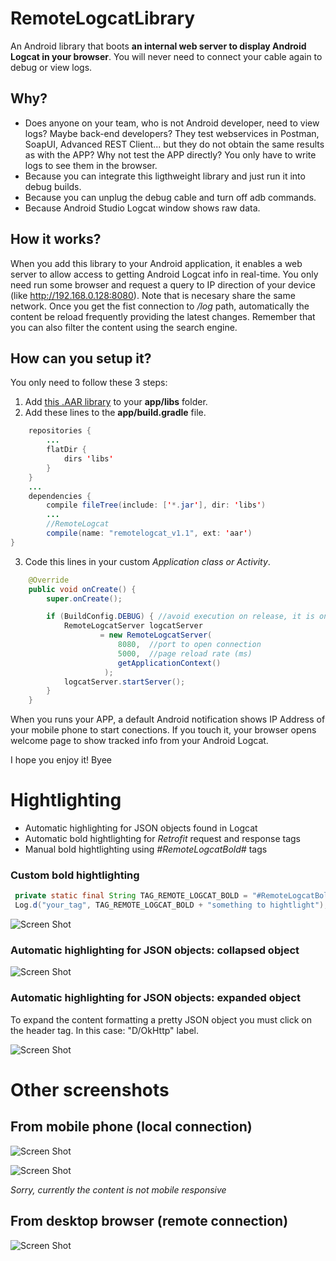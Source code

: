 # RemoteLogcatLibrary
An Android library that boots **an internal web server to display Android Logcat in your browser**. You will never need to connect your cable again to debug or view logs.

## Why?
* Does anyone on your team, who is not Android developer, need to view logs? Maybe back-end developers? They test webservices in Postman, SoapUI, Advanced REST Client... but they do not obtain the same results as with the APP? Why not test the APP directly? You only have to write logs to see them in the browser.
* Because you can integrate this ligthweight library and just run it into debug builds.
* Because you can unplug the debug cable and turn off adb commands.
* Because Android Studio Logcat window shows raw data.

## How it works?
When you add this library to your Android application, it enables a web server to allow access to getting Android Logcat info in real-time. You only need run some browser and request a query to IP direction of your device (like http://192.168.0.128:8080). Note that is necesary share the same network. Once you get the fist connection to */log* path, automatically the content be reload frequently providing the latest changes. Remember that you can also filter the content using the search engine.

## How can you setup it?
You only need to follow these 3 steps:
 1) Add [this .AAR library](https://github.com/mipegir/RemoteLogcatLibrary/raw/master/downloads/remotelogcat_v1.1.aar) to your **app/libs** folder.
 2) Add these lines to the **app/build.gradle** file.
```java
    repositories {
        ...
        flatDir {
            dirs 'libs' 
        }
    }
    ...
    dependencies {
        compile fileTree(include: ['*.jar'], dir: 'libs')
        ...
        //RemoteLogcat
        compile(name: "remotelogcat_v1.1", ext: 'aar')
}
```
 3) Code this lines in your custom *Application class or Activity*.
```java
    @Override
    public void onCreate() {
        super.onCreate();

        if (BuildConfig.DEBUG) { //avoid execution on release, it is only for testing purpoise
            RemoteLogcatServer logcatServer 
                    = new RemoteLogcatServer(
                        8080,  //port to open connection
                        5000,  //page reload rate (ms)
                        getApplicationContext()
                     );
            logcatServer.startServer();
        }
    }
```

When you runs your APP, a default Android notification shows IP Address of your mobile phone to start conections. If you touch it, your browser opens welcome page to show tracked info from your Android Logcat.

I hope you enjoy it! Byee

# Hightlighting
* Automatic highlighting for JSON objects found in Logcat
* Automatic bold hightlighting for *Retrofit* request and response tags
* Manual bold hightlighting using *#RemoteLogcatBold#* tags

### Custom bold hightlighting
```java
 private static final String TAG_REMOTE_LOGCAT_BOLD = "#RemoteLogcatBold#";
 Log.d("your_tag", TAG_REMOTE_LOGCAT_BOLD + "something to hightlight");
```

![Screen Shot](https://github.com/mipegir/RemoteLogcatLibrary/raw/master/downloads/screenshots/desktop_screenshot_bold_higtligting.PNG)

### Automatic highlighting for JSON objects: collapsed object
![Screen Shot](https://github.com/mipegir/RemoteLogcatLibrary/raw/master/downloads/screenshots/desktop_screenshot_colapsed_json_object.png)

### Automatic highlighting for JSON objects: expanded object
To expand the content formatting a pretty JSON object you must click on the header tag. In this case: "D/OkHttp" label.

![Screen Shot](https://github.com/mipegir/RemoteLogcatLibrary/raw/master/downloads/screenshots/desktop_screenshot_expanded_json_object.png)

# Other screenshots

## From mobile phone (local connection)
![Screen Shot](https://github.com/mipegir/RemoteLogCatLibrary/raw/master/downloads/screenshots/mobile_screenshot_remote_logcat_android.png)

![Screen Shot](https://github.com/mipegir/RemoteLogCatLibrary/raw/master/downloads/screenshots/mobile_screenshot2_remote_logcat_android.png)

*Sorry, currently the content is not mobile responsive*

## From desktop browser (remote connection)
![Screen Shot](https://github.com/mipegir/RemoteLogcatLibrary/raw/master/downloads/screenshots/desktop_screenshot_remote_logcat_android.PNG)
